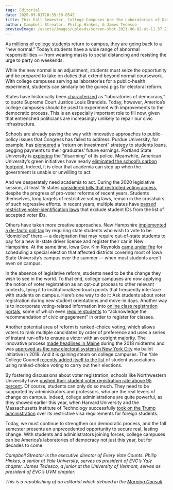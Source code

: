 ```yaml
---
tags: Editorial
date: 2020-09-01T20:35:59.054Z
title: This Fall Semester, College Campuses Are the Laboratories of Democracy
author: Campbell Streator, Philip Hinkes, & James Tedesco
previewImage: /assets/images/uploads/screen-shot-2021-08-02-at-11.37.21-pm.png
---
```


As [millions of college students](https://www.marketwatch.com/story/more-than-3-in-4-college-students-plan-to-return-to-campus-this-fall-but-they-promise-not-to-party-2020-07-15) return to campus, they are going back to a “new normal.” Today’s students have a wide range of abnormal responsibilities — from wearing masks to social distancing and resisting the urge to party on weekends.

While the new normal is an adjustment, students must seize the opportunity and be prepared to take on duties that extend beyond normal coursework. With college campuses serving as laboratories for a public-health experiment, students can similarly be the guinea pigs for electoral reform.

States have historically been [characterized](http://cdn.loc.gov/service/ll/usrep/usrep285/usrep285262/usrep285262.pdf) as “laboratories of democracy,” to quote Supreme Court Justice Louis Brandeis. Today, however, America’s college campuses should be used to experiment with improvements to the democratic process. This is an especially important role to fill now, given that entrenched politicians are increasingly unlikely to repair our civic infrastructure.

Schools are already paving the way with innovative approaches to public-policy issues that Congress has failed to address. Purdue University, for example, has [pioneered](https://www.npr.org/sections/money/2019/03/29/708152566/episode-903-a-new-way-to-pay-for-college) a “return on investment” strategy to students loans, pegging payments to their graduates’ future earnings. Portland State University is [exploring](https://www.opb.org/article/2020/08/13/psu-to-disarm-campus-police-officers-this-fall/) the “disarming” of its police. Meanwhile, American University’s green initiatives have nearly [eliminated the school’s carbon footprint](https://www.collegeraptor.com/find-colleges/articles/student-life/25-of-the-greenest-college-campuses-in-the-u-s/). Indeed, it is clear that academia can step up when the government is unable or unwilling to act.

And we desperately need academia to act. During the 2020 legislative session, at least 15 states [considered bills that restricted voting access](https://www.brennancenter.org/our-work/research-reports/voting-laws-roundup-2020), despite the progress of pro-voter reforms of recent years. Students themselves, long targets of restrictive voting laws, remain in the crosshairs of such regressive efforts. In recent years, multiple states have [passed restrictive voter-identification laws](https://washingtonmonthly.com/magazine/september-october-2019/the-voting-wars-come-to-campus/?fbclid=IwAR3SsDpO6RYRb4jHzWrfNJhVfexRETJr8hl2EaaSd4PVgezRcaGjNZTSrFM) that exclude student IDs from the list of accepted voter IDs.

Others have taken more creative approaches. New Hampshire [implemented a de-facto poll tax](https://www.nbcnews.com/politics/donald-trump/n-h-makes-it-tougher-students-vote-democrats-call-it-n892906) by requiring state students who wish to vote to be “domiciled” there — a designation that may require out-of-state students to pay for a new in-state driver license and register their car in New Hampshire. At the same time, Iowa Gov. Kim Reynolds [came under fire](https://www.insidehighered.com/news/2019/07/02/iowa-governor-accused-disenfranchising-college-students-special-election-date) for scheduling a special election that affected districts covering most of Iowa State University’s campus over the summer — when most students aren’t even on campus.

In the absence of legislative reform, students need to be the change they wish to see in the world. To that end, college campuses are now applying the notion of voter registration as an opt-out process to other relevant contexts, tying it to institutionalized touch points that frequently interface with students on campus. Here’s one way to do it: Ask students about voter registration during new student orientations and move-in days. Another way is to incorporate voting-related information into [online class registration portals](https://www.dailycal.org/2019/09/24/asuc-external-affairs-vice-presidents-office-releases-calcentral-voter-registration-portal/), some of which even [require students](https://www.stanforddaily.com/2020/02/06/new-enrollment-hold-encourages-students-to-register-to-vote/) to “acknowledge the recommendation of civic engagement” in order to register for classes.

Another potential area of reform is ranked-choice voting, which allows voters to rank multiple candidates by order of preference and uses a series of instant run-offs to ensure a victor with an outright majority. The innovative process [made headlines in Maine](https://www.washingtonpost.com/politics/2018/11/13/maines-ranked-choice-voting-just-kicked-congressional-seat-its-already-facing-lawsuit-gop-incumbent/) during the 2018 midterms and was [approved as the new electoral system in New York City](https://www.politico.com/states/new-york/albany/story/2019/11/05/ranked-choice-voting-adopted-in-new-york-city-along-with-other-ballot-measures-1226390) via ballot initiative in 2019. And it is gaining steam on college campuses: The Yale College Council [recently added itself to the list](https://www.nhregister.com/news/article/Democracy-Matters-Yale-group-making-sure-every-13712290.php) of student associations using ranked-choice voting to carry out their elections.

By fostering discussions about voter registration, schools like Northwestern University have [pushed their student voter registration rate above 95 percent](https://news.northwestern.edu/stories/2017/september/student-voter-registration-rate/). Of course, students can only do so much. They need to be supported by administrators and professors, who are the real levers of change on campus. Indeed, college administrations are quite powerful, as they showed earlier this year, when Harvard University and the Massachusetts Institute of Technology successfully [took on the Trump administration](https://www.nytimes.com/2020/07/08/us/harvard-mit-trump-ice-students.html) over its restrictive visa requirements for foreign students.

Today, we must continue to strengthen our democratic process, and the fall semester presents an unprecedented opportunity to secure real, lasting change. With students and administrators joining forces, college campuses can be America’s laboratories of democracy not just this year, but for decades to come.

_Campbell Streator is the executive director of Every Vote Counts. Philip Hinkes, a senior at Yale University, serves as president of EVC’s Yale chapter. James Tedesco, a junior at the University of Vermont, serves as president of EVC’s UVM chapter._

_This is a republishing of an editorial which debued in the [Morning Consult](https://morningconsult.com/opinions/this-fall-semester-college-campuses-are-the-laboratories-of-democracy/)._

